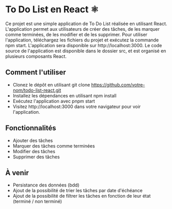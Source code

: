 # To Do List en React ⚛️

Ce projet est une simple application de To Do List réalisée en utilisant React. L'application permet aux utilisateurs de créer des tâches, de les marquer comme terminées, de les modifier et de les supprimer.
Pour utiliser l'application, téléchargez les fichiers du projet et exécutez la commande npm start. L'application sera disponible sur http://localhost:3000.
Le code source de l'application est disponible dans le dossier src, et est organisé en plusieurs composants React.

## Comment l'utiliser
- Clonez le dépôt en utilisant git clone <https://github.com/votre-nom/todo-list-react.git>
- Installez les dépendances en utilisant npm install
- Exécutez l'application avec pnpm start
- Visitez http://localhost:3000 dans votre navigateur pour voir l'application.

## Fonctionnalités
- Ajouter des tâches
- Marquer des tâches comme terminées
- Modifier des tâches
- Supprimer des tâches

## À venir
- Persistance des données (bdd)
- Ajout de la possibilité de trier les tâches par date d'échéance
- Ajout de la possibilité de filtrer les tâches en fonction de leur état (terminé / non terminé)
